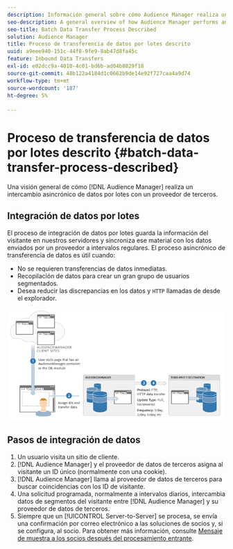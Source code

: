 ```yaml
---
description: Información general sobre cómo Audience Manager realiza un intercambio asincrónico de datos por lotes con un proveedor de terceros.
seo-description: A general overview of how Audience Manager performs an asynchronous batch data exchange with a third-party vendor.
seo-title: Batch Data Transfer Process Described
solution: Audience Manager
title: Proceso de transferencia de datos por lotes descrito
uuid: a9eee940-151c-44f8-9fe9-8ab47d8fa45c
feature: Inbound Data Transfers
exl-id: e02dcc9a-4010-4c01-bd6b-ad04b8029f18
source-git-commit: 48b122a4184d1c0662b9de14e92f727caa4a9d74
workflow-type: tm+mt
source-wordcount: '187'
ht-degree: 5%

---
```


# Proceso de transferencia de datos por lotes descrito {#batch-data-transfer-process-described}

Una visión general de cómo [!DNL Audience Manager] realiza un intercambio asincrónico de datos por lotes con un proveedor de terceros.

## Integración de datos por lotes

<!-- c_async.xml -->

El proceso de integración de datos por lotes guarda la información del visitante en nuestros servidores y sincroniza ese material con los datos enviados por un proveedor a intervalos regulares. El proceso asincrónico de transferencia de datos es útil cuando:

* No se requieren transferencias de datos inmediatas.
* Recopilación de datos para crear un gran grupo de usuarios segmentados.
* Desea reducir las discrepancias en los datos y `HTTP` llamadas de desde el explorador.

![](assets/s2s_70.png)

## Pasos de integración de datos

1. Un usuario visita un sitio de cliente.
1. [!DNL Audience Manager] y el proveedor de datos de terceros asigna al visitante un ID único (normalmente con una cookie).
1. [!DNL Audience Manager] llama al proveedor de datos de terceros para buscar coincidencias con los ID de visitante.
1. Una solicitud programada, normalmente a intervalos diarios, intercambia datos de segmentos del visitante entre [!DNL Audience Manager] y su proveedor de datos de terceros.
1. Siempre que un [!UICONTROL Server-to-Server] se procesa, se envía una confirmación por correo electrónico a las soluciones de socios y, si se configura, al socio. Para obtener más información, consulte [Mensaje de muestra a los socios después del procesamiento entrante](../../../integration/sending-audience-data/batch-data-transfer-explained/inbound-receipt-message.md).
